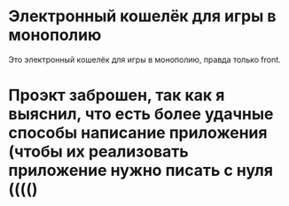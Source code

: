 # Электронный кошелёк для игры в монополию

Это электронный кошелёк для игры в монополию, правда только front.

# Проэкт заброшен, так как я выяснил, что есть более удачные способы написание приложения (чтобы их реализовать приложение нужно писать с нуля (((()
